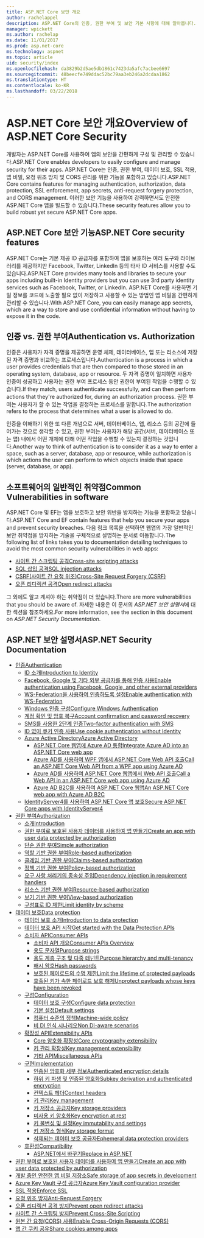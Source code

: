 ```yaml
---
title: ASP.NET Core 보안 개요
author: rachelappel
description: ASP.NET Core의 인증, 권한 부여 및 보안 기본 사항에 대해 알아봅니다.
manager: wpickett
ms.author: rachelap
ms.date: 11/01/2017
ms.prod: asp.net-core
ms.technology: aspnet
ms.topic: article
uid: security/index
ms.openlocfilehash: da3829b2d5ae5db1861c7423da5afc7acbee6697
ms.sourcegitcommit: 48beecfe749ddac52bc79aa3eb246a2dcdaa1862
ms.translationtype: HT
ms.contentlocale: ko-KR
ms.lasthandoff: 03/22/2018
---
```

# <a name="overview-of-aspnet-core-security"></a><span data-ttu-id="bf842-103">ASP.NET Core 보안 개요</span><span class="sxs-lookup"><span data-stu-id="bf842-103">Overview of ASP.NET Core Security</span></span>

<span data-ttu-id="bf842-104">개발자는 ASP.NET Core를 사용하여 앱의 보안을 간편하게 구성 및 관리할 수 있습니다.</span><span class="sxs-lookup"><span data-stu-id="bf842-104">ASP.NET Core enables developers to easily configure and manage security for their apps.</span></span> <span data-ttu-id="bf842-105">ASP.NET Core는 인증, 권한 부여, 데이터 보호, SSL 적용, 앱 비밀, 요청 위조 방지 및 CORS 관리를 위한 기능을 포함하고 있습니다.</span><span class="sxs-lookup"><span data-stu-id="bf842-105">ASP.NET Core contains features for managing authentication, authorization, data protection, SSL enforcement, app secrets, anti-request forgery protection, and CORS management.</span></span> <span data-ttu-id="bf842-106">이러한 보안 기능을 사용하여 강력하면서도 안전한 ASP.NET Core 앱을 빌드할 수 있습니다.</span><span class="sxs-lookup"><span data-stu-id="bf842-106">These security features allow you to build robust yet secure ASP.NET Core apps.</span></span>

## <a name="aspnet-core-security-features"></a><span data-ttu-id="bf842-107">ASP.NET Core 보안 기능</span><span class="sxs-lookup"><span data-stu-id="bf842-107">ASP.NET Core security features</span></span>

<span data-ttu-id="bf842-108">ASP.NET Core는 기본 제공 ID 공급자를 포함하여 앱을 보호하는 여러 도구와 라이브러리를 제공하지만 Facebook, Twitter, LinkedIn 등의 타사 ID 서비스를 사용할 수도 있습니다.</span><span class="sxs-lookup"><span data-stu-id="bf842-108">ASP.NET Core provides many tools and libraries to secure your apps including built-in Identity providers but you can use 3rd party identity services such as Facebook, Twitter, or LinkedIn.</span></span> <span data-ttu-id="bf842-109">ASP.NET Core를 사용하면 기밀 정보를 코드에 노출할 필요 없이 저장하고 사용할 수 있는 방법인 앱 비밀을 간편하게 관리할 수 있습니다.</span><span class="sxs-lookup"><span data-stu-id="bf842-109">With ASP.NET Core, you can easily manage app secrets, which are a way to store and use confidential information without having to expose it in the code.</span></span>

## <a name="authentication-vs-authorization"></a><span data-ttu-id="bf842-110">인증 vs. 권한 부여</span><span class="sxs-lookup"><span data-stu-id="bf842-110">Authentication vs. Authorization</span></span>

<span data-ttu-id="bf842-111">인증은 사용자가 자격 증명을 제공하면 운영 체제, 데이터베이스, 앱 또는 리소스에 저장된 자격 증명과 비교하는 프로세스입니다.</span><span class="sxs-lookup"><span data-stu-id="bf842-111">Authentication is a process in which a user provides credentials that are then compared to those stored in an operating system, database, app or resource.</span></span> <span data-ttu-id="bf842-112">두 자격 증명이 일치하면 사용자 인증이 성공하고 사용자는 권한 부여 프로세스 동안 권한이 부여된 작업을 수행할 수 있습니다.</span><span class="sxs-lookup"><span data-stu-id="bf842-112">If they match, users authenticate successfully, and can then perform actions that they're authorized for, during an authorization process.</span></span> <span data-ttu-id="bf842-113">권한 부여는 사용자가 할 수 있는 작업을 결정하는 프로세스를 말합니다.</span><span class="sxs-lookup"><span data-stu-id="bf842-113">The authorization refers to the process that determines what a user is allowed to do.</span></span>

<span data-ttu-id="bf842-114">인증을 이해하기 위한 또 다른 개념으로 서버, 데이터베이스, 앱, 리소스 등의 공간에 들어가는 것으로 생각할 수 있고, 권한 부여는 사용자가 해당 공간(서버, 데이터베이스 또는 앱) 내에서 어떤 개체에 대해 어떤 작업을 수행할 수 있는지 결정하는 것입니다.</span><span class="sxs-lookup"><span data-stu-id="bf842-114">Another way to think of authentication is to consider it as a way to enter a space, such as a server, database, app or resource, while authorization is which actions the user can perform to which objects inside that space (server, database, or app).</span></span>

## <a name="common-vulnerabilities-in-software"></a><span data-ttu-id="bf842-115">소프트웨어의 일반적인 취약점</span><span class="sxs-lookup"><span data-stu-id="bf842-115">Common Vulnerabilities in software</span></span>

<span data-ttu-id="bf842-116">ASP.NET Core 및 EF는 앱을 보호하고 보안 위반을 방지하는 기능을 포함하고 있습니다.</span><span class="sxs-lookup"><span data-stu-id="bf842-116">ASP.NET Core and EF contain features that help you secure your apps and prevent security breaches.</span></span> <span data-ttu-id="bf842-117">다음 링크 목록을 선택하면 웹앱의 가장 일반적인 보안 취약점을 방지하는 기술을 구체적으로 설명하는 문서로 이동합니다.</span><span class="sxs-lookup"><span data-stu-id="bf842-117">The following list of links takes you to documentation detailing techniques to avoid the most common security vulnerabilities in web apps:</span></span>

* [<span data-ttu-id="bf842-118">사이트 간 스크립팅 공격</span><span class="sxs-lookup"><span data-stu-id="bf842-118">Cross-site scripting attacks</span></span>](xref:security/cross-site-scripting)
* [<span data-ttu-id="bf842-119">SQL 삽입 공격</span><span class="sxs-lookup"><span data-stu-id="bf842-119">SQL injection attacks</span></span>](https://docs.microsoft.com/ef/core/querying/raw-sql)
* [<span data-ttu-id="bf842-120">CSRF(사이트 간 요청 위조)</span><span class="sxs-lookup"><span data-stu-id="bf842-120">Cross-Site Request Forgery (CSRF)</span></span>](xref:security/anti-request-forgery)
* [<span data-ttu-id="bf842-121">오픈 리디렉션 공격</span><span class="sxs-lookup"><span data-stu-id="bf842-121">Open redirect attacks</span></span>](xref:security/preventing-open-redirects)

<span data-ttu-id="bf842-122">그 외에도 알고 계셔야 하는 취약점이 더 있습니다.</span><span class="sxs-lookup"><span data-stu-id="bf842-122">There are more vulnerabilities that you should be aware of.</span></span> <span data-ttu-id="bf842-123">자세한 내용은 이 문서의 *ASP.NET 보안 설명서*에 대한 섹션을 참조하세요.</span><span class="sxs-lookup"><span data-stu-id="bf842-123">For more information, see the section in this document on *ASP.NET Security Documentation*.</span></span>

## <a name="aspnet-security-documentation"></a><span data-ttu-id="bf842-124">ASP.NET 보안 설명서</span><span class="sxs-lookup"><span data-stu-id="bf842-124">ASP.NET Security Documentation</span></span>

*   [<span data-ttu-id="bf842-125">인증</span><span class="sxs-lookup"><span data-stu-id="bf842-125">Authentication</span></span>](xref:security/authentication/index)
    *   [<span data-ttu-id="bf842-126">ID 소개</span><span class="sxs-lookup"><span data-stu-id="bf842-126">Introduction to Identity</span></span>](xref:security/authentication/identity)
    *   [<span data-ttu-id="bf842-127">Facebook, Google 및 기타 외부 공급자를 통해 인증 사용</span><span class="sxs-lookup"><span data-stu-id="bf842-127">Enable authentication using Facebook, Google, and other external providers</span></span>](xref:security/authentication/social/index)
    *   [<span data-ttu-id="bf842-128">WS-Federation을 사용하여 인증하도록 설정</span><span class="sxs-lookup"><span data-stu-id="bf842-128">Enable authentication with WS-Federation</span></span>](xref:security/authentication/ws-federation)
    * [<span data-ttu-id="bf842-129">Windows 인증 구성</span><span class="sxs-lookup"><span data-stu-id="bf842-129">Configure Windows Authentication</span></span>](xref:security/authentication/windowsauth)
    *   [<span data-ttu-id="bf842-130">계정 확인 및 암호 복구</span><span class="sxs-lookup"><span data-stu-id="bf842-130">Account confirmation and password recovery</span></span>](xref:security/authentication/accconfirm)
    *   [<span data-ttu-id="bf842-131">SMS를 사용한 2단계 인증</span><span class="sxs-lookup"><span data-stu-id="bf842-131">Two-factor authentication with SMS</span></span>](xref:security/authentication/2fa)
    *   [<span data-ttu-id="bf842-132">ID 없이 쿠키 인증 사용</span><span class="sxs-lookup"><span data-stu-id="bf842-132">Use cookie authentication without Identity</span></span>](xref:security/authentication/cookie)
    *   [<span data-ttu-id="bf842-133">Azure Active Directory</span><span class="sxs-lookup"><span data-stu-id="bf842-133">Azure Active Directory</span></span>](xref:security/authentication/azure-active-directory/index)
        *   [<span data-ttu-id="bf842-134">ASP.NET Core 웹앱에 Azure AD 통합</span><span class="sxs-lookup"><span data-stu-id="bf842-134">Integrate Azure AD into an ASP.NET Core web app</span></span>](https://azure.microsoft.com/documentation/samples/active-directory-dotnet-webapp-openidconnect-aspnetcore/)
        *   [<span data-ttu-id="bf842-135">Azure AD를 사용하여 WPF 앱에서 ASP.NET Core Web API 호출</span><span class="sxs-lookup"><span data-stu-id="bf842-135">Call an ASP.NET Core Web API from a WPF app using Azure AD</span></span>](https://azure.microsoft.com/documentation/samples/active-directory-dotnet-native-aspnetcore/)
        *   [<span data-ttu-id="bf842-136">Azure AD를 사용하여 ASP.NET Core 웹앱에서 Web API 호출</span><span class="sxs-lookup"><span data-stu-id="bf842-136">Call a Web API in an ASP.NET Core web app using Azure AD</span></span>](https://azure.microsoft.com/documentation/samples/active-directory-dotnet-webapp-webapi-openidconnect-aspnetcore/)
        *   [<span data-ttu-id="bf842-137">Azure AD B2C를 사용하여 ASP.NET Core 웹앱</span><span class="sxs-lookup"><span data-stu-id="bf842-137">An ASP.NET Core web app with Azure AD B2C</span></span>](https://azure.microsoft.com/resources/samples/active-directory-b2c-dotnetcore-webapp/)
    *   [<span data-ttu-id="bf842-138">IdentityServer4를 사용하여 ASP.NET Core 앱 보호</span><span class="sxs-lookup"><span data-stu-id="bf842-138">Secure ASP.NET Core apps with IdentityServer4</span></span>](https://identityserver4.readthedocs.io)
*   [<span data-ttu-id="bf842-139">권한 부여</span><span class="sxs-lookup"><span data-stu-id="bf842-139">Authorization</span></span>](xref:security/authorization/index)
    *   [<span data-ttu-id="bf842-140">소개</span><span class="sxs-lookup"><span data-stu-id="bf842-140">Introduction</span></span>](xref:security/authorization/introduction)
    *   [<span data-ttu-id="bf842-141">권한 부여로 보호된 사용자 데이터를 사용하여 앱 만들기</span><span class="sxs-lookup"><span data-stu-id="bf842-141">Create an app with user data protected by authorization</span></span>](xref:security/authorization/secure-data)
    *   [<span data-ttu-id="bf842-142">단순 권한 부여</span><span class="sxs-lookup"><span data-stu-id="bf842-142">Simple authorization</span></span>](xref:security/authorization/simple)
    *   [<span data-ttu-id="bf842-143">역할 기반 권한 부여</span><span class="sxs-lookup"><span data-stu-id="bf842-143">Role-based authorization</span></span>](xref:security/authorization/roles)
    *   [<span data-ttu-id="bf842-144">클레임 기반 권한 부여</span><span class="sxs-lookup"><span data-stu-id="bf842-144">Claims-based authorization</span></span>](xref:security/authorization/claims)
    *   [<span data-ttu-id="bf842-145">정책 기반 권한 부여</span><span class="sxs-lookup"><span data-stu-id="bf842-145">Policy-based authorization</span></span>](xref:security/authorization/policies)
    *   [<span data-ttu-id="bf842-146">요구 사항 처리기의 종속성 주입</span><span class="sxs-lookup"><span data-stu-id="bf842-146">Dependency injection in requirement handlers</span></span>](xref:security/authorization/dependencyinjection)
    *   [<span data-ttu-id="bf842-147">리소스 기반 권한 부여</span><span class="sxs-lookup"><span data-stu-id="bf842-147">Resource-based authorization</span></span>](xref:security/authorization/resourcebased)
    *   [<span data-ttu-id="bf842-148">보기 기반 권한 부여</span><span class="sxs-lookup"><span data-stu-id="bf842-148">View-based authorization</span></span>](xref:security/authorization/views)
    *   [<span data-ttu-id="bf842-149">구성표로 ID 제한</span><span class="sxs-lookup"><span data-stu-id="bf842-149">Limit identity by scheme</span></span>](xref:security/authorization/limitingidentitybyscheme)
*   [<span data-ttu-id="bf842-150">데이터 보호</span><span class="sxs-lookup"><span data-stu-id="bf842-150">Data protection</span></span>](xref:security/data-protection/index)
    *   [<span data-ttu-id="bf842-151">데이터 보호 소개</span><span class="sxs-lookup"><span data-stu-id="bf842-151">Introduction to data protection</span></span>](xref:security/data-protection/introduction)
    *   [<span data-ttu-id="bf842-152">데이터 보호 API 시작</span><span class="sxs-lookup"><span data-stu-id="bf842-152">Get started with the Data Protection APIs</span></span>](xref:security/data-protection/using-data-protection)
    *   [<span data-ttu-id="bf842-153">소비자 API</span><span class="sxs-lookup"><span data-stu-id="bf842-153">Consumer APIs</span></span>](xref:security/data-protection/consumer-apis/index)
        *   [<span data-ttu-id="bf842-154">소비자 API 개요</span><span class="sxs-lookup"><span data-stu-id="bf842-154">Consumer APIs Overview</span></span>](xref:security/data-protection/consumer-apis/overview)
        *   [<span data-ttu-id="bf842-155">용도 문자열</span><span class="sxs-lookup"><span data-stu-id="bf842-155">Purpose strings</span></span>](xref:security/data-protection/consumer-apis/purpose-strings)
        *   [<span data-ttu-id="bf842-156">용도 계층 구조 및 다중 테넌트</span><span class="sxs-lookup"><span data-stu-id="bf842-156">Purpose hierarchy and multi-tenancy</span></span>](xref:security/data-protection/consumer-apis/purpose-strings-multitenancy)
        *   [<span data-ttu-id="bf842-157">해시 암호</span><span class="sxs-lookup"><span data-stu-id="bf842-157">Hash passwords</span></span>](xref:security/data-protection/consumer-apis/password-hashing)
        *   [<span data-ttu-id="bf842-158">보호된 페이로드의 수명 제한</span><span class="sxs-lookup"><span data-stu-id="bf842-158">Limit the lifetime of protected payloads</span></span>](xref:security/data-protection/consumer-apis/limited-lifetime-payloads)
        *   [<span data-ttu-id="bf842-159">호출된 키가 속한 페이로드 보호 해제</span><span class="sxs-lookup"><span data-stu-id="bf842-159">Unprotect payloads whose keys have been revoked</span></span>](xref:security/data-protection/consumer-apis/dangerous-unprotect)
    *   [<span data-ttu-id="bf842-160">구성</span><span class="sxs-lookup"><span data-stu-id="bf842-160">Configuration</span></span>](xref:security/data-protection/configuration/index)
        *   [<span data-ttu-id="bf842-161">데이터 보호 구성</span><span class="sxs-lookup"><span data-stu-id="bf842-161">Configure data protection</span></span>](xref:security/data-protection/configuration/overview)
        *   [<span data-ttu-id="bf842-162">기본 설정</span><span class="sxs-lookup"><span data-stu-id="bf842-162">Default settings</span></span>](xref:security/data-protection/configuration/default-settings)
        *   [<span data-ttu-id="bf842-163">컴퓨터 수준의 정책</span><span class="sxs-lookup"><span data-stu-id="bf842-163">Machine-wide policy</span></span>](xref:security/data-protection/configuration/machine-wide-policy)
        *   [<span data-ttu-id="bf842-164">비 DI 인식 시나리오</span><span class="sxs-lookup"><span data-stu-id="bf842-164">Non DI-aware scenarios</span></span>](xref:security/data-protection/configuration/non-di-scenarios)
    *   [<span data-ttu-id="bf842-165">확장성 API</span><span class="sxs-lookup"><span data-stu-id="bf842-165">Extensibility APIs</span></span>](xref:security/data-protection/extensibility/index)
        *   [<span data-ttu-id="bf842-166">Core 암호화 확장성</span><span class="sxs-lookup"><span data-stu-id="bf842-166">Core cryptography extensibility</span></span>](xref:security/data-protection/extensibility/core-crypto)
        *   [<span data-ttu-id="bf842-167">키 관리 확장성</span><span class="sxs-lookup"><span data-stu-id="bf842-167">Key management extensibility</span></span>](xref:security/data-protection/extensibility/key-management)
        *   [<span data-ttu-id="bf842-168">기타 API</span><span class="sxs-lookup"><span data-stu-id="bf842-168">Miscellaneous APIs</span></span>](xref:security/data-protection/extensibility/misc-apis)
    *   [<span data-ttu-id="bf842-169">구현</span><span class="sxs-lookup"><span data-stu-id="bf842-169">Implementation</span></span>](xref:security/data-protection/implementation/index)
        *   [<span data-ttu-id="bf842-170">인증된 암호화 세부 정보</span><span class="sxs-lookup"><span data-stu-id="bf842-170">Authenticated encryption details</span></span>](xref:security/data-protection/implementation/authenticated-encryption-details)
        *   [<span data-ttu-id="bf842-171">하위 키 파생 및 인증된 암호화</span><span class="sxs-lookup"><span data-stu-id="bf842-171">Subkey derivation and authenticated encryption</span></span>](xref:security/data-protection/implementation/subkeyderivation)
        *   [<span data-ttu-id="bf842-172">컨텍스트 헤더</span><span class="sxs-lookup"><span data-stu-id="bf842-172">Context headers</span></span>](xref:security/data-protection/implementation/context-headers)
        *   [<span data-ttu-id="bf842-173">키 관리</span><span class="sxs-lookup"><span data-stu-id="bf842-173">Key management</span></span>](xref:security/data-protection/implementation/key-management)
        *   [<span data-ttu-id="bf842-174">키 저장소 공급자</span><span class="sxs-lookup"><span data-stu-id="bf842-174">Key storage providers</span></span>](xref:security/data-protection/implementation/key-storage-providers)
        *   [<span data-ttu-id="bf842-175">미사용 키 암호화</span><span class="sxs-lookup"><span data-stu-id="bf842-175">Key encryption at rest</span></span>](xref:security/data-protection/implementation/key-encryption-at-rest)
        *   [<span data-ttu-id="bf842-176">키 불변성 및 설정</span><span class="sxs-lookup"><span data-stu-id="bf842-176">Key immutability and settings</span></span>](xref:security/data-protection/implementation/key-immutability)
        *   [<span data-ttu-id="bf842-177">키 저장소 형식</span><span class="sxs-lookup"><span data-stu-id="bf842-177">Key storage format</span></span>](xref:security/data-protection/implementation/key-storage-format)
        *   [<span data-ttu-id="bf842-178">삭제되는 데이터 보호 공급자</span><span class="sxs-lookup"><span data-stu-id="bf842-178">Ephemeral data protection providers</span></span>](xref:security/data-protection/implementation/key-storage-ephemeral)
    *   [<span data-ttu-id="bf842-179">호환성</span><span class="sxs-lookup"><span data-stu-id="bf842-179">Compatibility</span></span>](xref:security/data-protection/compatibility/index)
        *   [<span data-ttu-id="bf842-180">ASP.NET에서 <machineKey> 바꾸기</span><span class="sxs-lookup"><span data-stu-id="bf842-180">Replace <machineKey> in ASP.NET</span></span>](xref:security/data-protection/compatibility/replacing-machinekey)
*   [<span data-ttu-id="bf842-181">권한 부여로 보호된 사용자 데이터를 사용하여 앱 만들기</span><span class="sxs-lookup"><span data-stu-id="bf842-181">Create an app with user data protected by authorization</span></span>](xref:security/authorization/secure-data)
*   [<span data-ttu-id="bf842-182">개발 중인 안전한 앱 비밀 저장소</span><span class="sxs-lookup"><span data-stu-id="bf842-182">Safe storage of app secrets in development</span></span>](xref:security/app-secrets)
*   [<span data-ttu-id="bf842-183">Azure Key Vault 구성 공급자</span><span class="sxs-lookup"><span data-stu-id="bf842-183">Azure Key Vault configuration provider</span></span>](xref:security/key-vault-configuration)
*   [<span data-ttu-id="bf842-184">SSL 적용</span><span class="sxs-lookup"><span data-stu-id="bf842-184">Enforce SSL</span></span>](xref:security/enforcing-ssl)
*   [<span data-ttu-id="bf842-185">요청 위조 방지</span><span class="sxs-lookup"><span data-stu-id="bf842-185">Anti-Request Forgery</span></span>](xref:security/anti-request-forgery)
*   [<span data-ttu-id="bf842-186">오픈 리디렉션 공격 방지</span><span class="sxs-lookup"><span data-stu-id="bf842-186">Prevent open redirect attacks</span></span>](xref:security/preventing-open-redirects)
*   [<span data-ttu-id="bf842-187">사이트 간 스크립팅 방지</span><span class="sxs-lookup"><span data-stu-id="bf842-187">Prevent Cross-Site Scripting</span></span>](xref:security/cross-site-scripting)
*   [<span data-ttu-id="bf842-188">원본 간 요청(CORS) 사용</span><span class="sxs-lookup"><span data-stu-id="bf842-188">Enable Cross-Origin Requests (CORS)</span></span>](xref:security/cors)
*   [<span data-ttu-id="bf842-189">앱 간 쿠키 공유</span><span class="sxs-lookup"><span data-stu-id="bf842-189">Share cookies among apps</span></span>](xref:security/cookie-sharing)
